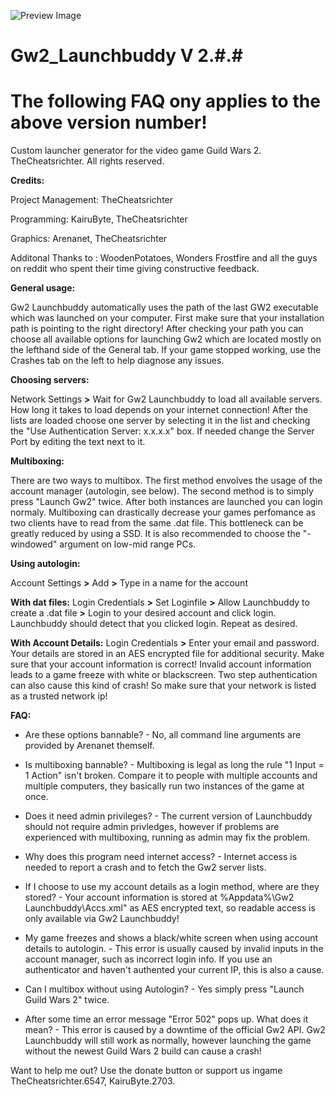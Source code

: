 ![Preview Image](https://i.imgur.com/IANRST5.png)

# Gw2_Launchbuddy V 2.#.#
# The following FAQ ony applies to the above version number!
Custom launcher generator for the video game Guild Wars 2.
TheCheatsrichter. All rights reserved.

**Credits:**

Project Management: TheCheatsrichter

Programming: KairuByte, TheCheatsrichter

Graphics: Arenanet, TheCheatsrichter

Additonal Thanks to : WoodenPotatoes, Wonders Frostfire and all the guys on reddit who spent their time giving constructive feedback.


**General usage:**

Gw2 Launchbuddy automatically uses the path of the last GW2 executable which was launched on your computer.  First make sure that your installation path is pointing to the right directory!
After checking your path you can choose all available options for launching Gw2 which are located mostly on the lefthand side of the General tab.
If your game stopped working, use the Crashes tab on the left to help diagnose any issues.

**Choosing servers:**

Network Settings **>** Wait for Gw2 Launchbuddy to load all available servers. How long it takes to load depends on your internet connection!
After the lists are loaded choose one server by selecting it in the list and checking the "Use Authentication Server: x.x.x.x" box. If needed change the Server Port by editing the text next to it.

**Multiboxing:**

There are two ways to multibox. The first method envolves the usage of the account manager (autologin, see below). The second method is to simply press "Launch Gw2" twice. After both instances are launched you
can login normaly. Multiboxing can drastically decrease your games perfomance as two clients have to read from the same .dat file. This bottleneck can be greatly reduced by using a SSD. It is also recommended to choose the "-windowed" argument on low-mid range PCs.


**Using autologin:**

Account Settings **>** Add **>** Type in a name for the account

**With dat files:**
Login Credentials **>** Set Loginfile **>** Allow Launchbuddy to create a .dat file **>** Login to your desired account and click login.
Launchbuddy should detect that you clicked login. Repeat as desired.

**With Account Details:**
Login Credentials **>** Enter your email and password. Your details are stored in an AES encrypted file for additional security. 
Make sure that your account information is correct!
Invalid account information leads to a game freeze with white or blackscreen. Two step authentication can also cause this kind of crash! So make sure that your network is listed as a trusted network ip!

**FAQ:**

- Are these options bannable? - No, all command line arguments are provided by Arenanet themself. 

- Is multiboxing bannable? - Multiboxing is legal as long the rule "1 Input = 1 Action" isn't broken. Compare it to people with multiple accounts and multiple computers, they basically run two instances of the game at once. 

- Does it need admin privileges? - The current version of Launchbuddy should not require admin privledges, however if problems are experienced with multiboxing, running as admin may fix the problem.

- Why does this program need internet access? - Internet access is needed to report a crash and to fetch the Gw2 server lists.

- If I choose to use my account details as a login method, where are they stored? - Your account information is stored at %Appdata%\Gw2 Launchbuddy\Accs.xml" as AES encrypted text, so readable access is only available via Gw2 Launchbuddy!

- My game freezes and shows a black/white screen when using account details to autologin. - This error is usually caused by invalid inputs in the account manager, such as incorrect login info. If you use an authenticator and haven't authented your current IP, this is also a cause.

- Can I multibox without using Autologin? - Yes simply press "Launch Guild Wars 2" twice.

- After some time an error message "Error 502" pops up. What does it mean? - This error is caused by a downtime of the official Gw2 API. Gw2 Launchbuddy will still work as normally, however launching the game without the newest Guild Wars 2 build can cause a crash! 


Want to help me out? Use the donate button or support us ingame TheCheatsrichter.6547, KairuByte.2703.
